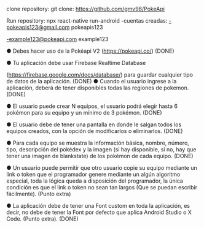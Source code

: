 clone repository: git clone: https://github.com/gmv98/PokeApi

Run repository: npx react-native run-android
-cuentas creadas:
-pokeapis123@gmail.com pokeapis123

-example123@pokeapi.com example123

● Debes hacer uso de la Pokéapi V2 (https://pokeapi.co/) (DONE)

● Tu aplicación debe usar Firebase Realtime Database

(https://firebase.google.com/docs/database/) para guardar cualquier tipo de datos de la
aplicación. (DONE)
● Cuando el usuario ingrese a la aplicación, deberá de tener disponibles todas las regiones de
pokemon. (DONE)

● El usuario puede crear N equipos, el usuario podrá elegir hasta 6 pokémon para su equipo y
un mínimo de 3 pokémon. (DONE)

● El usuario debe de tener una pantalla en donde le salgan todos los equipos creados, con la
opción de modificarlos o eliminarlos. (DONE)

● Para cada equipo se muestra la información básica, nombre, número, tipo, descripción del
pokédex y la imagen (si hay disponible, si no, hay que tener una imagen de blankstate) de
los pokémon de cada equipo. (DONE)

● Un usuario puede permitir que otro usuario copie su equipo mediante un link o token que el
programador genere mediante un algún algoritmo especial, toda la lógica queda a
disposición del programador, la única condición es que el link o token no sean tan largos
(Que se puedan escribir fácilmente). (Punto extra)

● La aplicación debe de tener una Font custom en toda la aplicación, es decir, no debe de
tener la Font por defecto que aplica Android Studio o X Code. (Punto extra). (DONE)
